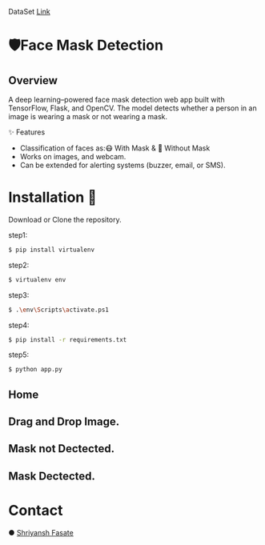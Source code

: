 DataSet [Link](https://www.kaggle.com/datasets/omkargurav/face-mask-dataset/data)

# 🛡️Face Mask Detection
## Overview
A deep learning–powered face mask detection web app built with TensorFlow, Flask, and OpenCV.
The model detects whether a person in an image is wearing a mask or not wearing a mask.

✨ Features
- Classification of faces as:😷 With Mask & 🚫 Without Mask
- Works on images, and webcam.
- Can be extended for alerting systems (buzzer, email, or SMS).
  
# Installation 🔗
Download or Clone the repository.

step1:
```bash
$ pip install virtualenv
```
step2:
```bash
$ virtualenv env
```
step3:
```bash
$ .\env\Scripts\activate.ps1 
``` 
step4:
```bash
$ pip install -r requirements.txt
```
step5:
```bash
$ python app.py
```

## Home

## Drag and Drop Image.

## Mask not Dectected.

## Mask Dectected.


# Contact 
● [Shriyansh Fasate](https://www.linkedin.com/in/shriyansh-fasate/)
